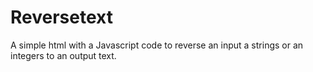 # Reversetext
A simple html with a Javascript code to reverse an input a strings or an integers to an output text.
